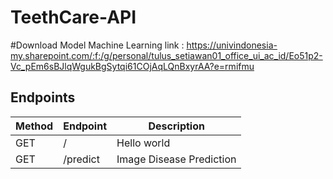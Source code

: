 # TeethCare-API

#Download Model Machine Learning
link : https://univindonesia-my.sharepoint.com/:f:/g/personal/tulus_setiawan01_office_ui_ac_id/Eo51p2-Vc_pEm6sBJlqWgukBgSytqi61COjAqLQnBxyrAA?e=rmifmu


## Endpoints

| Method | Endpoint                 | Description                        |
| ------ | ------------------------ | ---------------------------------- |
| GET    | /                        | Hello world                        |
| GET    | /predict                 | Image Disease Prediction           |
